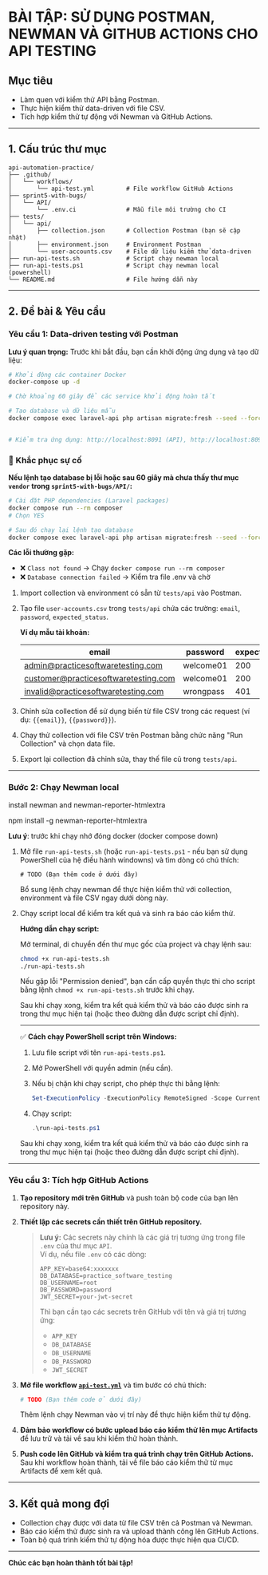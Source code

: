 # BÀI TẬP: SỬ DỤNG POSTMAN, NEWMAN VÀ GITHUB ACTIONS CHO API TESTING

## Mục tiêu

- Làm quen với kiểm thử API bằng Postman.
- Thực hiện kiểm thử data-driven với file CSV.
- Tích hợp kiểm thử tự động với Newman và GitHub Actions.

---

## 1. Cấu trúc thư mục

```
api-automation-practice/
├── .github/
│   └── workflows/
│       └── api-test.yml         # File workflow GitHub Actions
├── sprint5-with-bugs/
│   └── API/
│       └── .env.ci              # Mẫu file môi trường cho CI
├── tests/
│   └── api/
│       ├── collection.json      # Collection Postman (bạn sẽ cập nhật)
│       ├── environment.json     # Environment Postman
│       └── user-accounts.csv    # File dữ liệu kiểm thử data-driven
├── run-api-tests.sh             # Script chạy newman local
├── run-api-tests.ps1            # Script chạy newman local (powershell)
└── README.md                    # File hướng dẫn này
```

---

## 2. Đề bài & Yêu cầu

### Yêu cầu 1: Data-driven testing với Postman

**Lưu ý quan trọng:** Trước khi bắt đầu, bạn cần khởi động ứng dụng và tạo dữ liệu:

```bash
# Khởi động các container Docker
docker-compose up -d

# Chờ khoảng 60 giây để các service khởi động hoàn tất

# Tạo database và dữ liệu mẫu
docker compose exec laravel-api php artisan migrate:fresh --seed --force


# Kiểm tra ứng dụng: http://localhost:8091 (API), http://localhost:8092 (UI)
```

### 🔧 Khắc phục sự cố

**Nếu lệnh tạo database bị lỗi hoặc sau 60 giây mà chưa thấy thư mục `vendor` trong `sprint5-with-bugs/API/`:**

```bash
# Cài đặt PHP dependencies (Laravel packages)
docker compose run --rm composer
# Chọn YES

# Sau đó chạy lại lệnh tạo database
docker compose exec laravel-api php artisan migrate:fresh --seed --force
```

**Các lỗi thường gặp:**

- ❌ `Class not found` → Chạy `docker compose run --rm composer`
- ❌ `Database connection failed` → Kiểm tra file .env và chờ

1. Import collection và environment có sẵn từ `tests/api` vào Postman.
2. Tạo file `user-accounts.csv` trong `tests/api` chứa các trường: `email`, `password`, `expected_status`.

   **Ví dụ mẫu tài khoản:**

   | email                                | password  | expected_status |
   | ------------------------------------ | --------- | --------------- |
   | admin@practicesoftwaretesting.com    | welcome01 | 200             |
   | customer@practicesoftwaretesting.com | welcome01 | 200             |
   | invalid@practicesoftwaretesting.com  | wrongpass | 401             |

3. Chỉnh sửa collection để sử dụng biến từ file CSV trong các request (ví dụ: `{{email}}`, `{{password}}`).
4. Chạy thử collection với file CSV trên Postman bằng chức năng "Run Collection" và chọn data file.
5. Export lại collection đã chỉnh sửa, thay thế file cũ trong `tests/api`.

---

### Bước 2: Chạy Newman local

install newman and newman-reporter-htmlextra

npm install -g newman-reporter-htmlextra

**Lưu ý**: trước khi chạy nhớ đóng docker (docker compose down)

1. Mở file `run-api-tests.sh` (hoặc `run-api-tests.ps1` - nếu bạn sử dụng PowerShell của hệ điều hành windowns) và tìm dòng có chú thích:
   ```
   # TODO (Bạn thêm code ở dưới đây)
   ```
   Bổ sung lệnh chạy newman để thực hiện kiểm thử với collection, environment và file CSV ngay dưới dòng này.
2. Chạy script local để kiểm tra kết quả và sinh ra báo cáo kiểm thử.

   **Hướng dẫn chạy script:**

   Mở terminal, di chuyển đến thư mục gốc của project và chạy lệnh sau:

   ```bash
   chmod +x run-api-tests.sh
   ./run-api-tests.sh
   ```

   Nếu gặp lỗi "Permission denied", bạn cần cấp quyền thực thi cho script bằng lệnh `chmod +x run-api-tests.sh` trước khi chạy.

   Sau khi chạy xong, kiểm tra kết quả kiểm thử và báo cáo được sinh ra trong thư mục hiện tại (hoặc theo đường dẫn được script chỉ định).

   ***

   ✅ **Cách chạy PowerShell script trên Windows:**

   1. Lưu file script với tên `run-api-tests.ps1`.
   2. Mở PowerShell với quyền admin (nếu cần).
   3. Nếu bị chặn khi chạy script, cho phép thực thi bằng lệnh:

      ```powershell
      Set-ExecutionPolicy -ExecutionPolicy RemoteSigned -Scope CurrentUser
      ```

   4. Chạy script:

      ```powershell
      .\run-api-tests.ps1
      ```

   Sau khi chạy xong, kiểm tra kết quả kiểm thử và báo cáo được sinh ra trong thư mục hiện tại (hoặc theo đường dẫn được script chỉ định).

---

### Yêu cầu 3: Tích hợp GitHub Actions

1. **Tạo repository mới trên GitHub** và push toàn bộ code của bạn lên repository này.

2. **Thiết lập các secrets cần thiết trên GitHub repository.**

   > **Lưu ý:** Các secrets này chính là các giá trị tương ứng trong file `.env` của thư mục `API`.  
   > Ví dụ, nếu file `.env` có các dòng:
   >
   > ```
   > APP_KEY=base64:xxxxxxx
   > DB_DATABASE=practice_software_testing
   > DB_USERNAME=root
   > DB_PASSWORD=password
   > JWT_SECRET=your-jwt-secret
   > ```
   >
   > Thì bạn cần tạo các secrets trên GitHub với tên và giá trị tương ứng:
   >
   > - `APP_KEY`
   > - `DB_DATABASE`
   > - `DB_USERNAME`
   > - `DB_PASSWORD`
   > - `JWT_SECRET`

3. **Mở file workflow [`api-test.yml`](.github/workflows/api-test.yml)** và tìm bước có chú thích:

   ```yaml
   # TODO (Bạn thêm code ở dưới đây)
   ```

   Thêm lệnh chạy Newman vào vị trí này để thực hiện kiểm thử tự động.

4. **Đảm bảo workflow có bước upload báo cáo kiểm thử lên mục Artifacts** để lưu trữ và tải về sau khi kiểm thử hoàn thành.

5. **Push code lên GitHub và kiểm tra quá trình chạy trên GitHub Actions.**  
   Sau khi workflow hoàn thành, tải về file báo cáo kiểm thử từ mục Artifacts để xem kết quả.

---

## 3. Kết quả mong đợi

- Collection chạy được với data từ file CSV trên cả Postman và Newman.
- Báo cáo kiểm thử được sinh ra và upload thành công lên GitHub Actions.
- Toàn bộ quá trình kiểm thử tự động hóa được thực hiện qua CI/CD.

---

**Chúc các bạn hoàn thành tốt bài tập!**
